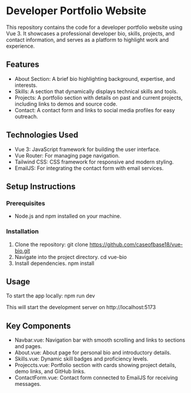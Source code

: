 # Developer Portfolio Website

This repository contains the code for a developer portfolio website using Vue 3. It showcases a professional developer bio, skills, projects, and contact information, and serves as a platform to highlight work and experience.

## Features

* About Section: A brief bio highlighting background, expertise, and interests.
* Skills: A section that dynamically displays technical skills and tools.
* Projects: A portfolio section with details on past and current projects, including links to demos and source code.
* Contact: A contact form and links to social media profiles for easy outreach.

## Technologies Used

* Vue 3: JavaScript framework for building the user interface.
* Vue Router: For managing page navigation.
* Tailwind CSS: CSS framework for responsive and modern styling.
* EmailJS: For integrating the contact form with email services.

## Setup Instructions

### Prerequisites
* Node.js and npm installed on your machine.

### Installation

1. Clone the repository: 
    git clone https://github.com/caseofbase18/vue-bio.git
2. Navigate into the project directory.
    cd vue-bio
3. Install dependencies.
    npm install

## Usage

To start the app locally:
    npm run dev

This will start the development server on http://localhost:5173

## Key Components
* Navbar.vue: Navigation bar with smooth scrolling and links to sections and pages.
* About.vue: About page for personal bio and introductory details.
* Skills.vue: Dynamic skill badges and proficiency levels.
* Projeccts.vue: Portfolio section with cards showing project details, demo links, and GitHub links.
* ContactForm.vue: Contact form connected to EmailJS for receiving messages.

```
